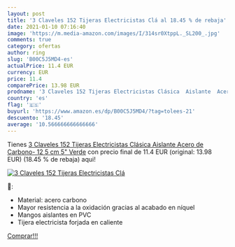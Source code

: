 ```yaml
---
layout: post
title: '3 Claveles 152 Tijeras Electricistas Clá al 18.45 % de rebaja'
date: 2021-01-10 07:16:40
image: 'https://m.media-amazon.com/images/I/314sr0XtppL._SL200_.jpg'
comments: true
category: ofertas
author: ring
slug: 'B00C5J5MD4-es'
actualPrice: 11.4 EUR
currency: EUR
price: 11.4
comparePrice: 13.98 EUR
prodname: '3 Claveles 152 Tijeras Electricistas Clásica  Aislante  Acero de Carbono- 12 5 cm  5"   Verde'
country: 'es'
flag: '🇪🇸'
buyurl: 'https://www.amazon.es/dp/B00C5J5MD4/?tag=tolees-21'
descuento: '18.45'
average: '10.566666666666666'
---
```


Tienes [3 Claveles 152 Tijeras Electricistas Clásica  Aislante  Acero de Carbono- 12 5 cm  5"   Verde](https://www.amazon.es/dp/B00C5J5MD4/?tag=tolees-21) con precio final de  11.4 EUR (original: 13.98 EUR) (18.45 %  de rebaja) aqui!

[![3 Claveles 152 Tijeras Electricistas Clá](https://m.media-amazon.com/images/I/314sr0XtppL._SL200_.jpg)](https://www.amazon.es/dp/B00C5J5MD4/?tag=tolees-21)

🔎:

- Material: acero carbono
- Mayor resistencia a la oxidación gracias al acabado en níquel
- Mangos aislantes en PVC
- Tijera electricista forjada en caliente

[Comprar!!!](https://www.amazon.es/dp/B00C5J5MD4/?tag=tolees-21)
